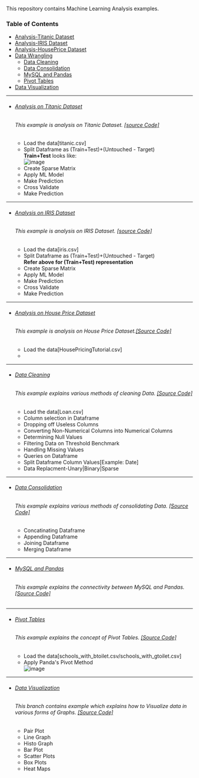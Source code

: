 This repository contains Machine Learning Analysis examples.

### Table of Contents
- <a href='#analysis-on-titanic-dataset'>Analysis-Titanic Dataset</a> 
- <a href='#analysis-on-iris-dataset'>Analysis-IRIS Dataset</a> 
- <a href='#analysis-on-house-price-dataset'>Analysis-HousePrice Dataset</a> 
- <a href='#data-wrangling'>Data Wrangling</a> 
  - <a href='#data-cleaning'>Data Cleaning</a> 
  - <a href='#data-consolidation'>Data Consolidation</a> 
  - <a href='#mysql-and-pandas'>MySQL and Pandas</a> 
  - <a href='#pivot-tables'>Pivot Tables</a> 
- <a href='#data-visualization'>Data Visualization</a> 

  
<hr>


- ###### [Analysis on Titanic Dataset](https://github.com/rahulvaish/MachineLearning-Python/tree/Titanic)
   ###### This example is analysis on Titanic Dataset. [[source Code]](https://github.com/rahulvaish/MachineLearning-Python/tree/Titanic)
  * Load the data[titanic.csv]
  * Split Dataframe as (Train+Test)+(Untouched - Target) </br>
   **Train+Test** looks like:</br>
    ![image](https://user-images.githubusercontent.com/689226/50421573-f022a700-0866-11e9-8afa-c0d9ddd45ed9.png)
  * Create Sparse Matrix 
  * Apply ML Model
  * Make Prediction
  * Cross Validate
  * Make Prediction
<hr>

- ###### [Analysis on IRIS Dataset](https://github.com/rahulvaish/MachineLearning-Python/tree/IRIS)
   ###### This example is analysis on IRIS Dataset. [[source Code]](https://github.com/rahulvaish/MachineLearning-Python/tree/IRIS)
  * Load the data[iris.csv]
  * Split Dataframe as (Train+Test)+(Untouched - Target) </br>
    **Refer above for (Train+Test) representation** 
  * Create Sparse Matrix 
  * Apply ML Model
  * Make Prediction
  * Cross Validate
  * Make Prediction

<hr>

- ###### [Analysis on House Price Dataset](https://github.com/rahulvaish/MachineLearning-Python/tree/HousePriceCompetition)
   ###### This example is analysis on House Price Dataset.[[Source Code]](https://github.com/rahulvaish/MachineLearning-Python/tree/HousePriceCompetition)
   * Load the data[HousePricingTutorial.csv] 
   * 
   
<hr>

- ###### [Data Cleaning](https://github.com/rahulvaish/MachineLearning-Python/tree/DataWrangling/DataCleaning)
   ###### This example explains various methods of cleaning Data. [[Source Code]](https://github.com/rahulvaish/MachineLearning-Python/tree/DataWrangling/DataCleaning) 
  * Load the data[Loan.csv]
  * Column selection in Dataframe
  * Dropping off Useless Columns
  * Converting Non-Numerical Columns into Numerical Columns
  * Determining Null Values
  * Filtering Data on Threshold Benchmark
  * Handling Missing Values
  * Queries on Dataframe
  * Split Dataframe Column Values[Example: Date]
  * Data Replacment-Unary|Binary|Sparse
  
  
<hr>

- ###### [Data Consolidation](https://github.com/rahulvaish/MachineLearning-Python/tree/DataWrangling/DataConsolidation)
   ###### This example explains various methods of consolidating Data. [[Source Code]](https://github.com/rahulvaish/MachineLearning-Python/tree/DataWrangling/DataConsolidation)
  * Concatinating Dataframe 
  * Appending Dataframe 
  * Joining Dataframe 
  * Merging Dataframe 
   

<hr>

- ###### [MySQL and Pandas](https://github.com/rahulvaish/MachineLearning-Python/tree/DataWrangling/MySQL%2BPandas)
   ###### This example explains the connectivity between MySQL and Pandas. [[Source Code]](https://github.com/rahulvaish/MachineLearning-Python/tree/DataWrangling/MySQL%2BPandas)
   
<hr>

- ###### [Pivot Tables](https://github.com/rahulvaish/MachineLearning-Python/tree/DataWrangling/PivotTables)
   ###### This example explains the concept of Pivot Tables. [[Source Code]](https://github.com/rahulvaish/MachineLearning-Python/tree/DataWrangling/PivotTables)
   * Load the data[schools_with_btoilet.csv/schools_with_gtoilet.csv]
   * Apply Panda's Pivot Method </br>
   ![image](https://user-images.githubusercontent.com/689226/50417338-d9bb2200-084b-11e9-95bc-66772b346dd1.png)



<hr>

- ###### [Data Visualization](https://github.com/rahulvaish/MachineLearning-Python/tree/DataVisualization)
   ###### This branch contains example which explains how to Visualize data in various forms of Graphs. [[Source Code]](https://github.com/rahulvaish/MachineLearning-Python/tree/DataVisualization)
   
  * Pair Plot
  * Line Graph
  * Histo Graph
  * Bar Plot
  * Scatter Plots
  * Box Plots
  * Heat Maps
  



